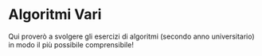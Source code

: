 # Algoritmi Vari

Qui proverò a svolgere gli esercizi di algoritmi (secondo anno 
universitario) in modo il più possibile comprensibile!


